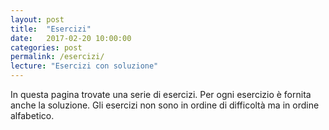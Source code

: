 ```yaml
---
layout: post
title:  "Esercizi"
date:   2017-02-20 10:00:00
categories: post
permalink: /esercizi/
lecture: "Esercizi con soluzione"
---
```


In questa pagina trovate una serie di esercizi. Per ogni esercizio è fornita anche la soluzione. Gli esercizi non sono in ordine di difficoltà ma in ordine alfabetico.
